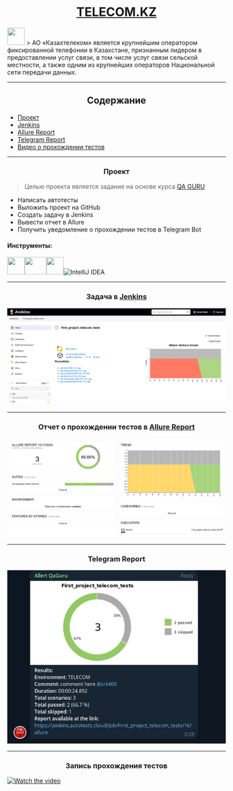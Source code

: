 # <div align="center">[TELECOM.KZ](https://telecom.kz/ru/)</div> 
<img src="[https://cdn.jsdelivr.net/gh/devicons/devicon@latest/icons/java/java-original.svg](https://kazakh-telecom.kz/wp-content/uploads/2023/07/fit.webp)" height="40" width="40">
> АО «Казахтелеком» является крупнейшим оператором фиксированной телефонии в Казахстане, признанным лидером в предоставлении услуг связи, в том числе услуг связи сельской местности, а также одним из крупнейших операторов Национальной сети передачи данных.

---

## <div align="center">Содержание</div>

- [Проект](#Проект)
- [Jenkins](#Jenkins)
- [Allure Report](#Allure-Report)
- [Telegram Report](#Telegram-Report)
- [Видео о прохождении тестов](#Видео-о-прохождении-тестов)

---

### <div align="center">Проект</div>
> Целью проекта является задание на основе курса [QA GURU](https://qa.guru/)

- Написать автотесты
- Выложить проект на GitHub
- Создать задачу в Jenkins
- Вывести отчет в Allure
- Получить уведомление о прохождении тестов в Telegram Bot


#### Инструменты:

<img src="https://cdn.jsdelivr.net/gh/devicons/devicon@latest/icons/java/java-original.svg" height="40" width="40"><img src="https://cdn.jsdelivr.net/gh/devicons/devicon@latest/icons/selenium/selenium-original.svg" height="40" width="50"><img src="https://cdn.jsdelivr.net/gh/devicons/devicon@latest/icons/junit/junit-original.svg" height="40" width="40"><img src="https://cdn.jsdelivr.net/gh/devicons/devicon@latest/icons/intellij/intellij-original.svg" alt="IntelliJ IDEA" height="40" width="40">

---

### <div align="center">Задача в [Jenkins](https://jenkins.autotests.cloud/job/First_project_telecom_tests/)</div>
<div align="center">
    <img src="images/image.png" alt="Jenkins Job">
</div>

---

### <div align="center">Отчет о прохождении тестов в [Allure Report](https://jenkins.autotests.cloud/job/First_project_telecom_tests/allure/)</div>
<div align="center">
    <img src="images/image-1.png" alt="Allure Report">
</div>

---

### <div align="center">Telegram Report</div>
<div align="center">
    <img src="images/image-2.png" alt="Telegram Report">
</div>

---

### <div align="center">Запись прохождения тестов</div>
[![Watch the video](https://www.intermedia-solutions.net/wp-content/uploads/2021/06/video-thumbnail-01.jpg)](https://selenoid.autotests.cloud/video/default_video.mp4)

